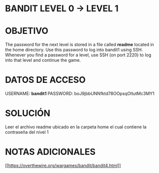 # BANDIT LEVEL 0 -> LEVEL 1

# OBJETIVO

The password for the next level is stored in a file called **readme** located in the home directory. Use this password to log into bandit1 using SSH. Whenever you find a password for a level, use SSH (on port 2220) to log into that level and continue the game.

# DATOS DE ACCESO

USERNAME: **bandit1**
PASSWORD: boJ9jbbUNNfktd78OOpsqOltutMc3MY1


# SOLUCIÓN

Leer el archivo readme ubicado en la carpeta home el cual contiene la contraseña del nivel 1 


# NOTAS ADICIONALES

[[https://overthewire.org/wargames/bandit/bandit4.html]]




